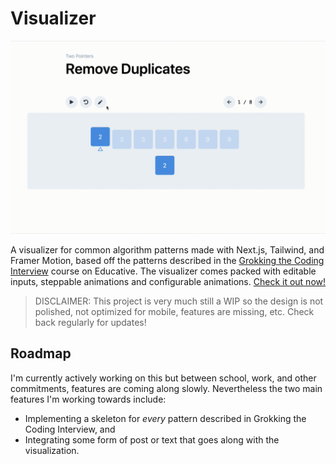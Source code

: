# Visualizer

<p align="center">
  <img src="./public/images/visualizer-demo.gif">
</p>

A visualizer for common algorithm patterns made with Next.js, Tailwind, and Framer Motion, based off the patterns described in the [Grokking the Coding Interview](https://www.educative.io/courses/grokking-the-coding-interview) course on Educative. The visualizer comes packed with editable inputs, steppable animations and configurable animations. [Check it out now!](https://visualizer-sepia.vercel.app/patterns/sliding-window/find-all-averages)

> DISCLAIMER: This project is very much still a WIP so the design is not polished, not optimized for mobile, features are missing, etc. Check back regularly for updates!

## Roadmap

I'm currently actively working on this but between school, work, and other commitments, features are coming along slowly. Nevertheless the two main features I'm working towards include:

- Implementing a skeleton for _every_ pattern described in Grokking the Coding Interview, and
- Integrating some form of post or text that goes along with the visualization.
